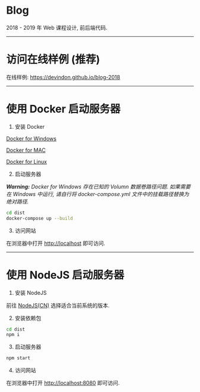 # Blog

2018 - 2019 年 Web 课程设计, 前后端代码.

---

# 访问在线样例 **(推荐)**

在线样例: <https://devindon.github.io/blog-2018>

---

# 使用 Docker 启动服务器

1. 安装 Docker

[Docker for Windows](https://hub.docker.com/editions/community/docker-ce-desktop-windows)

[Docker for MAC](https://hub.docker.com/editions/community/docker-ce-desktop-mac)

[Docker for Linux](https://docs.docker.com/install/)

2. 启动服务器

***Warning:** Docker for Windows 存在已知的 Volumn 数据卷路径问题. 如果需要在 Windows 中运行, 请自行将 docker-compose.yml 文件中的挂载路径替换为绝对路径.*

```bash
cd dist
docker-compose up --build
```

3. 访问网站

在浏览器中打开 [http://localhost](http://localhost) 即可访问.

---

# 使用 NodeJS 启动服务器

1. 安装 NodeJS

前往 [NodeJS(CN)](http://nodejs.cn/download/) 选择适合当前系统的版本.

2. 安装依赖包

```bash
cd dist
npm i
```

3. 启动服务器

```bash
npm start
```

4. 访问网站

在浏览器中打开 [http://localhost:8080](http://localhost:8080) 即可访问.
